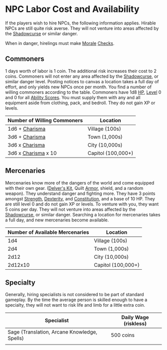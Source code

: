 # NPC Labor Cost and Availability
If the players wish to hire NPCs, the following information applies. Hirable NPCs are still quite risk averse. They will not venture into areas affected by the [Shadowcurse](../Hazards/Shadowcurse.md) or similar danger.

When in danger, hirelings must make [Morale](Morale%20System.md) [Checks](../Game%20Procedures/Check.md).
## Commoners
1 days worth of labor is 1 coin. The additional risk increases their cost to 2 coins. Commoners will not enter any area affected by the [Shadowcurse](../Hazards/Shadowcurse.md), or similar danger level. Posting notices to canvas a location takes a full day of effort, and only yields new NPCs once per month. You find a number of willing commoners according to the table. Commoners have 1d8 [HP](../Player%20Characters/Derived%20Statistics/Health%20Points.md), [Level](../Player%20Characters/Derived%20Statistics/Level.md) 0 and 0 for all [Ability Scores](../Player%20Characters/Chosen%20Statistics/Ability%20Scores.md). You must supply them with any and all equipment aside from clothing, pack, and bedroll. They do not gain XP or levels.

| Number of Willing Commoners                                                      | Location           |
| -------------------------------------------------------------------------------- | ------------------ |
| 1d6 + [Charisma](../Player%20Characters/Chosen%20Statistics/Charisma.md)      | Village (100s)     |
| 3d6 + [Charisma](../Player%20Characters/Chosen%20Statistics/Charisma.md)      | Town (1,000s)      |
| 3d6 x [Charisma](../Player%20Characters/Chosen%20Statistics/Charisma.md)      | City (10,000s)     |
| 3d6 x [Charisma](../Player%20Characters/Chosen%20Statistics/Charisma.md) x 10 | Capitol (100,000+) |
## Mercenaries
Mercenaries know more of the dangers of the world and come equipped with their own gear. ([Delver's Kit](../Items/Basic%20Equipment/Delver's%20Kit.md), Quilt [Armor](../Items/Basic%20Equipment/Armor.md), shield, and a random weapon). They understand danger and fighting more. They have 3 points amongst [Strength](../Player%20Characters/Chosen%20Statistics/Strength.md), [Dexterity](../Player%20Characters/Chosen%20Statistics/Dexterity.md), and [Constitution](../Player%20Characters/Chosen%20Statistics/Constitution.md), and a base of 10 HP. They are still level 0 and do not gain XP or levels. To venture with you, they want 5 coins per day. They will not venture into areas affected by the [Shadowcurse](../Hazards/Shadowcurse.md), or similar danger. Searching a location for mercenaries takes a full day, and new mercenaries become available.

| Number of Available Mercenaries | Location           |
| ------------------------------- | ------------------ |
| 1d4                             | Village (100s)     |
| 2d4                             | Town (1,000s)      |
| 2d12                            | City (10,000s)     |
| 2d12x10                         | Capitol (100,000+) |
## Specialty
Generally, hiring specialists is not considered to be part of standard gameplay. By the time the average person is skilled enough to have a specialty, they will not want to risk life and limb for a little extra coin.


| Specialist                                   | Daily Wage (riskless) |
| -------------------------------------------- | --------------------- |
| Sage (Translation, Arcane Knowledge, Spells) | 500 coins             |
|                                              |                       |

